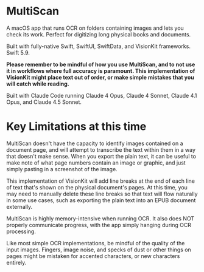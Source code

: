 # MultiScan
A macOS app that runs OCR on folders containing images and lets you check its work. Perfect for digitizing long physical books and documents.

Built with fully-native Swift, SwiftUI, SwiftData, and VisionKit frameworks. Swift 5.9.

**Please remember to be mindful of how you use MultiScan, and to not use it in workflows where full accuracy is paramount. This implementation of VisionKit might place text out of order, or make simple mistakes that you will catch while reading.**

Built with Claude Code running Claude 4 Opus, Claude 4 Sonnet, Claude 4.1 Opus, and Claude 4.5 Sonnet.

# Key Limitations at this time

MultiScan doesn't have the capacity to identify images contained on a document page, and will attempt to transcribe the text within them in a way that doesn't make sense. When you export the plain text, it can be useful to make note of what page numbers contain an image or graphic, and just simply pasting in a screenshot of the image.

This implementation of VisionKit will add line breaks at the end of each line of text that's shown on the physical document's pages. At this time, you may need to manually delete these line breaks so that text will flow naturally in some use cases, such as exporting the plain text into an EPUB document externally.

MultiScan is highly memory-intensive when running OCR. It also does NOT properly communicate progress, with the app simply hanging during OCR processing.

Like most simple OCR implementations, be mindful of the quality of the input images. Fingers, image noise, and specks of dust or other things on pages might be mistaken for accented characters, or new characters entirely.
